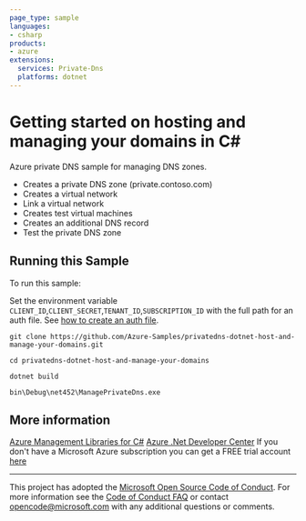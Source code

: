 ```yaml
---
page_type: sample
languages:
- csharp
products:
- azure
extensions:
  services: Private-Dns
  platforms: dotnet
---
```


# Getting started on hosting and managing your domains in C# #

 Azure private DNS sample for managing DNS zones.
  - Creates a private DNS zone (private.contoso.com)
  - Creates a virtual network
  - Link a virtual network
  - Creates test virtual machines
  - Creates an additional DNS record
  - Test the private DNS zone


## Running this Sample ##

To run this sample:

Set the environment variable `CLIENT_ID`,`CLIENT_SECRET`,`TENANT_ID`,`SUBSCRIPTION_ID` with the full path for an auth file. See [how to create an auth file](https://github.com/Azure/azure-libraries-for-net/blob/master/AUTH.md).

    git clone https://github.com/Azure-Samples/privatedns-dotnet-host-and-manage-your-domains.git

    cd privatedns-dotnet-host-and-manage-your-domains

    dotnet build

    bin\Debug\net452\ManagePrivateDns.exe

## More information ##

[Azure Management Libraries for C#](https://github.com/Azure/azure-sdk-for-net)
[Azure .Net Developer Center](https://azure.microsoft.com/en-us/develop/net/)
If you don't have a Microsoft Azure subscription you can get a FREE trial account [here](http://go.microsoft.com/fwlink/?LinkId=330212)

---

This project has adopted the [Microsoft Open Source Code of Conduct](https://opensource.microsoft.com/codeofconduct/). For more information see the [Code of Conduct FAQ](https://opensource.microsoft.com/codeofconduct/faq/) or contact [opencode@microsoft.com](mailto:opencode@microsoft.com) with any additional questions or comments.